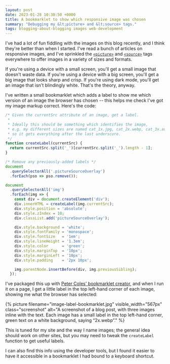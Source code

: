 ```yaml
---
layout: post
date: 2023-01-28 10:30:50 +0000
title: A bookmarklet to show which responsive image was chosen
summary: "Debugging my &lt;picture> and &lt;source> tags."
tags: blogging-about-blogging images web-development
---
```


I've had a lot of fun fiddling with the images on this blog recently, and I think they're better than when I started.
I've read a bunch of articles on responsive images, and I've sprinkled the [`<picture>`][picture] and [`<source>`][source] tags everywhere to offer images in a variety of sizes and formats.
  
If you're using a device with a small screen, you'll get a small image that doesn't waste data.
If you're using a device with a big screen, you'll get a big image that looks sharp and crisp.
If you're using dark mode, you'll get an image that isn't blindingly white.
That's the theory, anyway.

I've written a small bookmarklet which adds a label to show me which version of an image the browser has chosen -- this helps me check I've got my image markup correct.
Here's the code:

```javascript
/* Given the currentSrc attribute of an image, get a label.
 *
 * Ideally this should be something which identifies the image,
 * e.g. my different sizes are named cat_1x.jpg, cat_2x.webp, cat_3x.avif,
 * so it gets everything after the last underscore.
 */
function createLabel(currentSrc) {
  return currentSrc.split('_')[currentSrc.split('_').length - 1];
}

/* Remove any previously-added labels */
document
  .querySelectorAll('.pictureSourceOverlay')
  .forEach(pso => pso.remove());

document
  .querySelectorAll('img')
  .forEach(img => {
    const div = document.createElement('div');
    div.innerHTML = createLabel(img.currentSrc);
    div.style.position = 'absolute';
    div.style.zIndex = 10;
    div.classList.add('pictureSourceOverlay');

    div.style.background = 'white';
    div.style.fontFamily = 'monospace';
    div.style.fontSize   = '1em';
    div.style.lineHeight = '1.3em';
    div.style.color      = 'green';
    div.style.marginTop  = '10px';
    div.style.marginLeft = '10px';
    div.style.padding    = '2px 10px';

    img.parentNode.insertBefore(div, img.previousSibling);
  });
```

I've packaged this up with [Peter Coles' bookmarklet creator][coles], and when I run it on a page, I get a little label in the top left-hand corner of each image, showing me what the browser has selected:

{%
  picture
  filename="image-label-bookmarklet.jpg"
  visible_width="567px"
  class="screenshot"
  alt="A screenshot of a blog post, with three images inline with the text. Each image has a small label in the top left-hand corner, green text on a white background, saying “2x.webp”."
%}

This is tuned for my site and the way I name images; the general idea should work on other sites, but you may need to tweak the `createLabel` function to get useful labels.

I can also find this info using the developer tools, but I found it easier to have it accessible in a bookmarklet I had bound to a keyboard shortcut.
  
[responsive]: https://developer.mozilla.org/en-US/docs/Learn/HTML/Multimedia_and_embedding/Responsive_images
[picture]: https://developer.mozilla.org/en-US/docs/Web/HTML/Element/picture 
[source]: https://developer.mozilla.org/en-US/docs/Web/HTML/Element/source
[coles]: https://mrcoles.com/bookmarklet/
